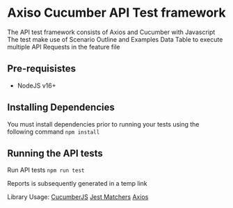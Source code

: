 # Axiso Cucumber API Test framework

The API test framework consists of Axios and Cucumber with Javascript
The test make use of Scenario Outline and Examples Data Table to execute multiple API Requests in the feature file

## Pre-requisistes

- NodeJS v16+

## Installing Dependencies

You must install dependencies prior to running your tests using the following command
`npm install`

## Running the API tests

Run API tests
`npm run test`

Reports is subsequently generated in a temp link

Library Usage:
[CucumberJS](https://cucumber.io/docs/installation/javascript/) 
[Jest Matchers](https://jestjs.io/docs/using-matchers)
[Axios](https://github.com/axios/axios)
